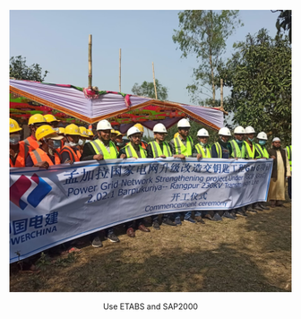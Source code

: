 ![](images/273816706_3158492817766455_2618705881817255507_n.jpg)
<p style="text-align: center">
Use ETABS and SAP2000
</p>
